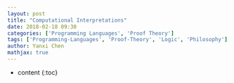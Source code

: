 ```yaml
---
layout: post
title: "Computational Interpretations"
date: 2018-02-18 09:30
categories: ['Programming Languages', 'Proof Theory'] 
tags: ['Programming-Languages', 'Proof-Theory', 'Logic', 'Philosophy'] 
author: Yanxi Chen
mathjax: true
---
```


* content
{:toc}
